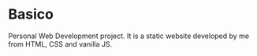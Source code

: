 # Basico
Personal Web Development project.
It is a static website developed by me from HTML, CSS and vanilla JS.
